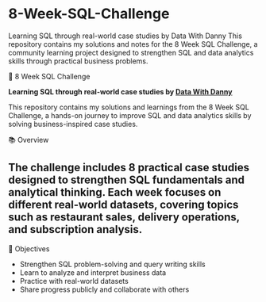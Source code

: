 # 8-Week-SQL-Challenge
Learning SQL through real-world case studies by Data With Danny  This repository contains my solutions and notes for the 8 Week SQL Challenge, a community learning project designed to strengthen SQL and data analytics skills through practical business problems.


🧠 8 Week SQL Challenge

**Learning SQL through real-world case studies by [Data With Danny](https://8weeksqlchallenge.com/)**

This repository contains my solutions and learnings from the 8 Week SQL Challenge, a hands-on journey to improve SQL and data analytics skills by solving business-inspired case studies.

📚 Overview

The challenge includes 8 practical case studies designed to strengthen SQL fundamentals and analytical thinking. Each week focuses on different real-world datasets, covering topics such as restaurant sales, delivery operations, and subscription analysis.
---

🎯 Objectives
- Strengthen SQL problem-solving and query writing skills  
- Learn to analyze and interpret business data  
- Practice with real-world datasets  
- Share progress publicly and collaborate with others  
